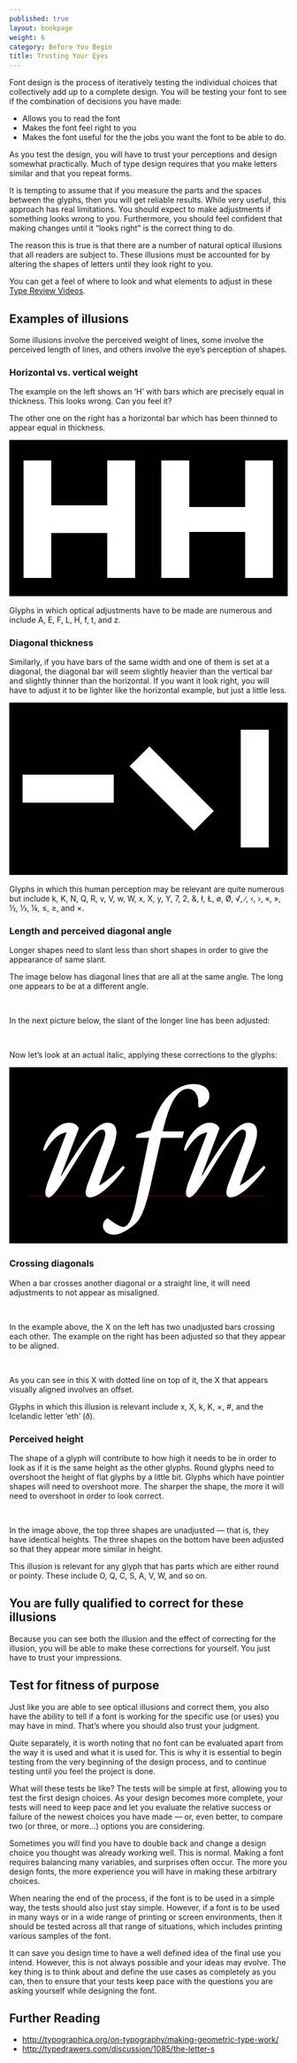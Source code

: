 ```yaml
---
published: true
layout: bookpage
weight: 6
category: Before You Begin
title: Trusting Your Eyes
---
```


Font design is the process of iteratively testing the individual choices that collectively add up to
a complete design. You will be testing your font to see if the combination of decisions you have
made:

* Allows you to read the font
* Makes the font feel right to you
* Makes the font useful for the the jobs you want the font to be able to do.

As you test the design, you will have to trust your perceptions and design somewhat practically.
Much of type design requires that you make letters similar and that you repeat forms.

It is tempting to assume that if you measure the parts and the spaces between the glyphs, then you
will get reliable results. While very useful, this approach has real limitations. You should expect
to make adjustments if something looks wrong to you. Furthermore, you should feel confident that
making changes until it “looks right” is the correct thing to do.

The reason this is true is that there are a number of natural optical illusions that all readers are
subject to. These illusions must be accounted for by altering the shapes of letters until they look
right to you.

You can get a feel of where to look and what elements to adjust in these [Type Review Videos](https://vimeo.com/typereview/videos).

## Examples of illusions

Some illusions involve the perceived weight of lines, some involve the perceived length of lines,
and others involve the eye’s perception of shapes.

### Horizontal vs. vertical weight

The example on the left shows an ‘H’ with bars which are precisely equal in thickness. This looks wrong.
Can you feel it?

The other one on the right has a horizontal bar which has been thinned to appear equal in
thickness.

<img src="images/H_compensation2.png" alt>

Glyphs in which optical adjustments have to be made are numerous and include A, E, F, L, H, f, t,
and z.

### Diagonal thickness

Similarly, if you have bars of the same width and one of them is set at a diagonal, the diagonal bar
will seem slightly heavier than the vertical bar and slightly thinner than the horizontal. If you
want it look right, you will have to adjust it to be lighter like the horizontal example, but just a
little less.

<img src="images/Diag_illusion.png" alt>

Glyphs in which this human perception may be relevant are quite numerous but include k, K, N, Q, R,
v, V, w, W, x, X, y, Y, 7, 2, &amp;, ł, Ł, &oslash;, &Oslash;, &radic;, ∕, &lsaquo;, &rsaquo;,
&laquo;, &raquo;, ½, ⅓, ¼, &le;, &ge;, and &times;.

### Length and perceived diagonal angle

Longer shapes need to slant less than short shapes in order to give the appearance of same slant.

The image below has diagonal lines that are all at the same angle. The long one appears to be at a
different angle.

<img src="images/pdiag.png" alt>

In the next picture below, the slant of the longer line has been adjusted:

<img src="images/pdiag2.png" alt>

Now let’s look at an actual italic, applying these corrections to the glyphs:

<img src="images/longer_less_slant.png" alt>

### Crossing diagonals

When a bar crosses another diagonal or a straight line, it will need adjustments to not appear as
misaligned.

<img src="images/compare-x.png" alt>

In the example above, the X on the left has two unadjusted bars crossing each other. The example on
the right has been adjusted so that they appear to be aligned.

<img src="images/myriad-x.png" alt>

As you can see in this X with dotted line on top of it, the X that appears visually aligned involves an offset.

Glyphs in which this illusion is relevant include x, X, k, K, ×, #, and the Icelandic letter ‘eth’
(&eth;).

### Perceived height

The shape of a glyph will contribute to how high it needs to be in order to look as if it is the
same height as the other glyphs. Round glyphs need to overshoot the height of flat glyphs by a
little bit. Glyphs which have pointier shapes will need to overshoot more. The sharper the shape,
the more it will need to overshoot in order to look correct.

<img src="images/3Shapes.png" alt>

In the image above, the top three shapes are unadjusted &mdash; that is, they have identical
heights. The three shapes on the bottom have been adjusted so that they appear more similar in
height.

This illusion is relevant for any glyph that has parts which are either round or pointy. These
include O, Q, C, S, A, V, W, and so on.

## You are fully qualified to correct for these illusions

Because you can see both the illusion and the effect of correcting for the illusion, you will be
able to make these corrections for yourself. You just have to trust your impressions.

## Test for fitness of purpose

Just like you are able to see optical illusions and correct them, you also have the ability to tell
if a font is working for the specific use (or uses) you may have in mind. That’s where you should
also trust your judgment.

Quite separately, it is worth noting that no font can be evaluated apart from the way it is used and
what it is used for. This is why it is essential to begin testing from the very beginning of the
design process, and to continue testing until you feel the project is done.

What will these tests be like? The tests will be simple at first, allowing you to test the first
design choices. As your design becomes more complete, your tests will need to keep pace and let you
evaluate the relative success or failure of the newest choices you have made &mdash; or, even
better, to compare two (or three, or more&hellip;) options you are considering.

Sometimes you will find you have to double back and change a design choice you thought was already
working well. This is normal. Making a font requires balancing many variables, and surprises often
occur. The more you design fonts, the more experience you will have in making these arbitrary
choices.

When nearing the end of the process, if the font is to be used in a simple way, the tests should
also just stay simple. However, if a font is to be used in many ways or in a wide range of printing
or screen environments, then it should be tested across all that range of situations, which includes
printing various samples of the font.

It can save you design time to have a well defined idea of the final use you intend. However, this
is not always possible and your ideas may evolve. The key thing is to think about and define the use
cases as completely as you can, then to ensure that your tests keep pace with the questions you are
asking yourself while designing the font.

## Further Reading

* <http://typographica.org/on-typography/making-geometric-type-work/>
* <http://typedrawers.com/discussion/1085/the-letter-s>
